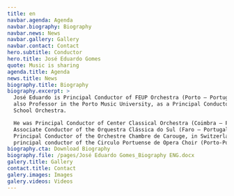 ```yaml
---
title: en
navbar.agenda: Agenda
navbar.biography: Biography
navbar.news: News
navbar.gallery: Gallery
navbar.contact: Contact
hero.subtitle: Conductor
hero.title: José Eduardo Gomes
quote: Music is sharing
agenda.title: Agenda
news.title: News
biography.title: Biography
biography.excerpt: >
  José Eduardo is Principal Conductor of FEUP Orchestra (Porto – Portugal). He’s
  also Professor in the Porto Music University, as a Principal Conductor of the
  School Orchestra.

  He was Principal Conductor of Center Classical Orchestra (Coimbra – Portugal),
  Associate Conductor of the Orquestra Clássica do Sul (Faro – Portugal),
  Principal Conductor of the Orchestre Chambre de Carouge, in Switzerland and
  principal conductor of the Circulo Portuense de Opera Choir (Porto-Portugal). 
biography.cta: Download Biography
biography.file: /pages/José Eduardo Gomes_Biography ENG.docx
galery.title: Gallery
contact.title: Contact
galery.images: Images
galery.videos: Videos
---
```







